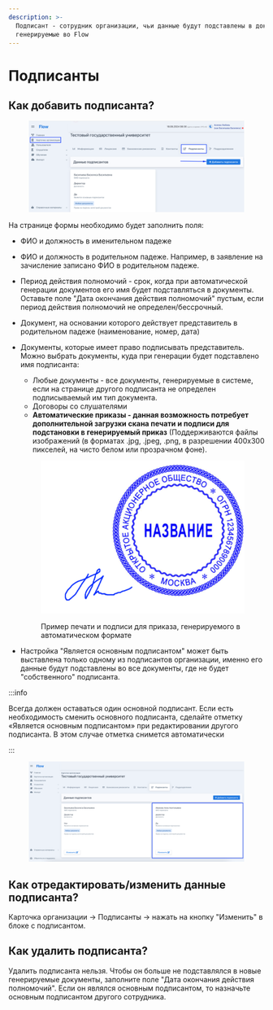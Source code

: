 ```yaml
---
description: >-
  Подписант - сотрудник организации, чьи данные будут подставлены в документы,
  генерируемые во Flow
---
```


# Подписанты

## &#x20;Как добавить подписанта?

<figure><img src="../.gitbook/assets/image (69).png" alt=""><figcaption></figcaption></figure>

На странице формы необходимо будет заполнить поля:

* ФИО  и должность в именительном падеже
* ФИО  и должность в родительном падеже. Например, в заявление на зачисление записано ФИО в родительном падеже.
* Период действия полномочий - срок, когда при автоматической генерации документов его имя будет подставляться в документы. Оставьте поле "Дата окончания действия полномочий" пустым, если период действия полномочий не определен/бессрочный.
* Документ, на основании которого действует представитель в родительном падеже (наименование, номер, дата)
*   Документы, которые имеет право подписывать представитель. Можно выбрать документы, куда при генерации будет подставлено имя подписанта:

    * Любые документы - все документы, генерируемые в системе, если на странице другого  подписанта не определен подписываемый им тип документа.
    * Договоры со слушателями
    * **Автоматические приказы - данная возможность потребует дополнительной загрузки  скана печати и подписи  для подстановки в генерируемый приказ** (Поддерживаются файлы изображений (в форматах .jpg, .jpeg, .png, в разрешении 400х300 пикселей, на чисто белом или прозрачном фоне).&#x20;

    <figure><img src="../.gitbook/assets/image (71).png" alt=""><figcaption><p>Пример печати и подписи для приказа, генерируемого в автоматическом формате</p></figcaption></figure>
* Настройка "Является основным подписантом" может быть выставлена только одному из подписантов организации, именно его данные будут подставлены во все документы, где не будет "собственного" подписанта.

:::info

Всегда должен оставаться один основной подписант. Если есть необходимость сменить основного подписанта, сделайте отметку «Является основным подписантом» при редактировании другого подписанта. В этом случае отметка снимется автоматически

:::

<figure><img src="../.gitbook/assets/image (72).png" alt=""><figcaption></figcaption></figure>

## Как отредактировать/изменить данные подписанта?

Карточка организации -> Подписанты ->  нажать на кнопку "Изменить" в блоке с подписантом.

## Как удалить подписанта?

Удалить подписанта нельзя. Чтобы он больше не подставлялся в новые генерируемые документы,   заполните поле "Дата окончания действия полномочий". Если он являлся основным подписантом, то назначьте основным подписантом другого сотрудника.
